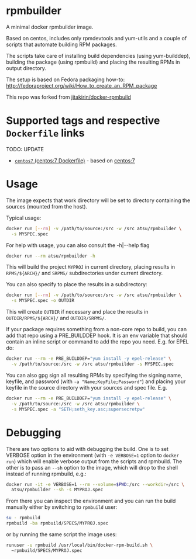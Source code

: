 rpmbuilder
===============

A minimal docker rpmbuilder image.

Based on centos, includes only rpmdevtools and yum-utils and a couple
of scripts that automate building RPM packages.

The scripts take care of installing build dependencies (using
yum-builddep), building the package (using rpmbuild) and placing the
resulting RPMs in output directory.

The setup is based on Fedora packaging how-to:
http://fedoraproject.org/wiki/How_to_create_an_RPM_package

This repo was forked from [jitakirin/docker-rpmbuild](https://github.com/jitakirin/docker-rpmbuild) 

Supported tags and respective `Dockerfile` links
================================================

TODO: UPDATE
- [`centos7` (centos:7 Dockerfile)](https://github.com/atsu/rpmbuilder/blob/master/Dockerfile) - based on [centos:7](https://registry.hub.docker.com/_/centos/)

Usage
=====

The image expects that work directory will be set to directory
containing the sources (mounted from the host).

Typical usage:

```sh
docker run [--rm] -v /path/to/source:/src -w /src atsu/rpmbuilder \
  -s MYSPEC.spec
```

For help with usage, you can also consult the -h|--help flag
```sh
docker run --rm atsu/rpmbuilder -h
```

This will build the project `MYPROJ` in current directory, placing
results in `RPMS/${ARCH}/` and `SRPMS/` subdirectories under current
directory.

You can also specify to place the results in a subdirectory:

```sh
docker run [--rm] -v /path/to/source:/src -w /src atsu/rpmbuilder \
  -s MYSPEC.spec -o OUTDIR
```

This will create `OUTDIR` if necessary and place the results in
`OUTDIR/RPMS/${ARCH}/` and `OUTDIR/SRPMS/`.

If your package requires something from a non-core repo to build, you
can add that repo using a PRE_BUILDDEP hook.  It is an env variable
that should contain an inline script or command to add the repo you
need.  E.g. for EPEL do:

```sh
docker run --rm -e PRE_BUILDDEP="yum install -y epel-release" \
  -v /path/to/source:/src -w /src atsu/rpmbuilder -s MYSPEC.spec
```

You can also gpg sign all resulting RPMs by specifying the signing name,
keyfile, and password (with `-a "Name;KeyFile;Password"`) and placing
your keyfile in the source directory with your sources and spec file.
E.g.

```sh
docker run --rm -e PRE_BUILDDEP="yum install -y epel-release" \
  -v /path/to/source:/src -w /src atsu/rpmbuilder \
  -s MYSPEC.spec -a "SETH;seth_key.asc;supersecretpw"
```

Debugging
=========

There are two options to aid with debugging the build.  One is to set
VERBOSE option in the environment (with `-e VERBOSE=1` option to
`docker run`) which will enable verbose output from the scripts and
rpmbuild.  The other is to pass an `--sh` option to the image, which
will drop to the shell instead of running rpmbuild, e.g.:

```sh
docker run -it -e VERBOSE=1 --rm --volume=$PWD:/src --workdir=/src \
  atsu/rpmbuilder --sh -s MYPROJ.spec
```

From there you can inspect the environment and you can run the build
manually either by switching to `rpmbuild` user:

```sh
su - rpmbuild
rpmbuild -ba rpmbuild/SPECS/MYPROJ.spec
```

or by running the same script the image uses:

```sh
runuser -u rpmbuild /usr/local/bin/docker-rpm-build.sh \
  ~rpmbuild/SPECS/MYPROJ.spec
```

